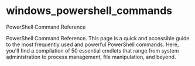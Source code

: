 # windows_powershell_commands

PowerShell Command Reference

PowerShell Command Reference. This page is a quick and accessible guide to the most frequently used and powerful PowerShell commands.
Here, you'll find a compilation of 50 essential cmdlets that range from system administration to process management, file manipulation, and beyond.
